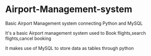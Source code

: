 # Airport-Management-system
Basic Airport Management system connecting Python and MySQL

It's a basic Airport management system used to Book flights,search flights,cancel booking

It makes use of MySQL to store data as tables through python
